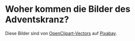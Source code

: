 # Woher kommen die Bilder des Adventskranz?

Diese Bilder sind von [OpenClipart-Vectors](https://pixabay.com/users/openclipart-vectors-30363) auf [Pixabay](https://pixabay.com/).
